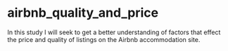 # airbnb_quality_and_price
In this study I will seek to get a better understanding of factors that effect the price and quality of listings on the Airbnb accommodation site.
